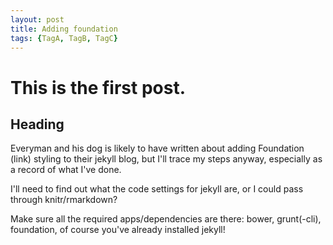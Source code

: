 ```yaml
---
layout: post
title: Adding foundation
tags: {TagA, TagB, TagC}
---
```


# This is the first post.

## Heading

Everyman and his dog is likely to have written about adding Foundation (link)
styling to their jekyll blog, but I'll trace my steps anyway, especially as a
record of what I've done.

I'll need to find out what the code settings for jekyll are, or I could pass
through knitr/rmarkdown?

Make sure all the required apps/dependencies are there: bower, grunt(-cli),
foundation, of course you've already installed jekyll!

